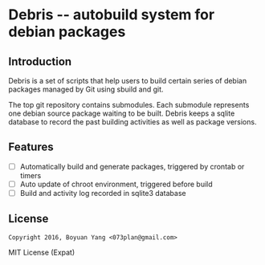 # Debris -- autobuild system for debian packages

## Introduction

Debris is a set of scripts that help users to build certain series
of debian packages managed by Git using sbuild and git.

The top git repository contains submodules. Each submodule represents
one debian source package waiting to be built. Debris keeps a sqlite database
to record the past building activities as well as package versions.

## Features

* [ ] Automatically build and generate packages, triggered by crontab or timers
* [ ] Auto update of chroot environment, triggered before build
* [ ] Build and activity log recorded in sqlite3 database

## License

```Copyright 2016, Boyuan Yang <073plan@gmail.com>```

MIT License (Expat)
